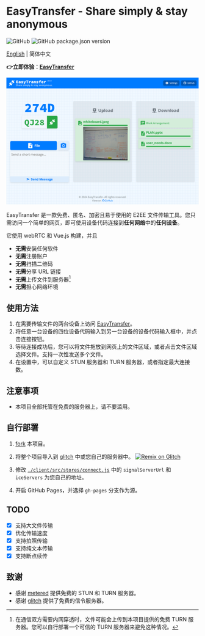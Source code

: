 # EasyTransfer - Share simply & stay anonymous

![GitHub](https://img.shields.io/github/license/WCY-dt/EasyTransfer) ![GitHub package.json version](https://img.shields.io/github/package-json/v/WCY-dt/EasyTransfer?filename=client%2Fpackage.json)

[English](README.md) | 简体中文

**👉立即体验：[EasyTransfer](https://file.ch3nyang.top/)**

![样例](./example.png)

EasyTransfer 是一款免费、匿名、加密且易于使用的 E2EE 文件传输工具。您只需访问一个简单的网页，即可使用设备代码连接到**任何网络**中的**任何设备**。

它使用 webRTC 和 Vue.js 构建，并且

- **无需**安装任何软件
- **无需**注册账户
- **无需**扫描二维码
- **无需**分享 URL 链接
- **无需**上传文件到服务器[^1]
- **无需**担心网络环境

## 使用方法

1. 在需要传输文件的两台设备上访问 [EasyTransfer](https://file.ch3nyang.top/)。
2. 将任意一台设备的四位设备代码输入到另一台设备的设备代码输入框中，并点击连接按钮。
3. 等待连接成功后，您可以将文件拖放到网页上的文件区域，或者点击文件区域选择文件。支持一次性发送多个文件。
4. 在设置中，可以自定义 STUN 服务器和 TURN 服务器，或者指定最大连接数。

## 注意事项

- 本项目全部托管在免费的服务器上，请不要滥用。

## 自行部署

1. [fork](https://github.com/WCY-dt/EasyTransfer/fork) 本项目。

2. 将整个项目导入到 [glitch](https://glitch.com/) 中或您自己的服务器中。
    [![Remix on Glitch](https://cdn.glitch.com/2703baf2-b643-4da7-ab91-7ee2a2d00b5b%2Fremix-button.svg)](https://glitch.com/edit/#!/import/github/WCY-dt/EasyTransfer)

3. 修改 [`./client/src/stores/connect.js`](https://github.com/WCY-dt/EasyTransfer/blob/main/client/src/stores/connect.js) 中的 `signalServerUrl` 和 `iceServers` 为您自己的地址。

4. 开启 GitHub Pages，并选择 `gh-pages` 分支作为源。

## TODO

- [x] 支持大文件传输
- [x] 优化传输速度
- [x] 支持拍照传输
- [x] 支持纯文本传输
- [x] 支持断点续传

## 致谢

- 感谢 [metered](https://www.metered.ca/) 提供免费的 STUN 和 TURN 服务器。
- 感谢 [glitch](https://glitch.com/) 提供了免费的信令服务器。

[^1]: 在通信双方需要内网穿透时，文件可能会上传到本项目提供的免费 TURN 服务器。您可以自行部署一个可信的 TURN 服务器来避免这种情况。
